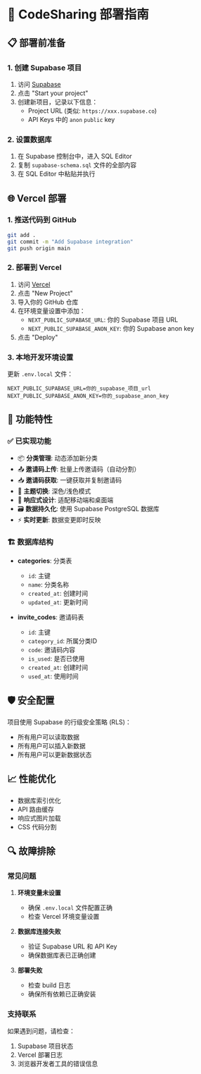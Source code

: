 # 🚀 CodeSharing 部署指南

## 📋 部署前准备

### 1. 创建 Supabase 项目

1. 访问 [Supabase](https://supabase.com/)
2. 点击 "Start your project"
3. 创建新项目，记录以下信息：
   - Project URL (类似: `https://xxx.supabase.co`)
   - API Keys 中的 `anon` `public` key

### 2. 设置数据库

1. 在 Supabase 控制台中，进入 SQL Editor
2. 复制 `supabase-schema.sql` 文件的全部内容
3. 在 SQL Editor 中粘贴并执行

## 🌐 Vercel 部署

### 1. 推送代码到 GitHub

```bash
git add .
git commit -m "Add Supabase integration"
git push origin main
```

### 2. 部署到 Vercel

1. 访问 [Vercel](https://vercel.com/)
2. 点击 "New Project"
3. 导入你的 GitHub 仓库
4. 在环境变量设置中添加：
   - `NEXT_PUBLIC_SUPABASE_URL`: 你的 Supabase 项目 URL
   - `NEXT_PUBLIC_SUPABASE_ANON_KEY`: 你的 Supabase anon key
5. 点击 "Deploy"

### 3. 本地开发环境设置

更新 `.env.local` 文件：

```env
NEXT_PUBLIC_SUPABASE_URL=你的_supabase_项目_url
NEXT_PUBLIC_SUPABASE_ANON_KEY=你的_supabase_anon_key
```

## 🔧 功能特性

### ✅ 已实现功能

- 📦 **分类管理**: 动态添加新分类
- 📤 **邀请码上传**: 批量上传邀请码（自动分割）
- 📥 **邀请码获取**: 一键获取并复制邀请码
- 🌙 **主题切换**: 深色/浅色模式
- 📱 **响应式设计**: 适配移动端和桌面端
- 🗃️ **数据持久化**: 使用 Supabase PostgreSQL 数据库
- ⚡ **实时更新**: 数据变更即时反映

### 🏗️ 数据库结构

- **categories**: 分类表
  - `id`: 主键
  - `name`: 分类名称
  - `created_at`: 创建时间
  - `updated_at`: 更新时间

- **invite_codes**: 邀请码表
  - `id`: 主键
  - `category_id`: 所属分类ID
  - `code`: 邀请码内容
  - `is_used`: 是否已使用
  - `created_at`: 创建时间
  - `used_at`: 使用时间

## 🛡️ 安全配置

项目使用 Supabase 的行级安全策略 (RLS)：
- 所有用户可以读取数据
- 所有用户可以插入新数据
- 所有用户可以更新数据状态

## 📈 性能优化

- 数据库索引优化
- API 路由缓存
- 响应式图片加载
- CSS 代码分割

## 🔍 故障排除

### 常见问题

1. **环境变量未设置**
   - 确保 `.env.local` 文件配置正确
   - 检查 Vercel 环境变量设置

2. **数据库连接失败**
   - 验证 Supabase URL 和 API Key
   - 确保数据库表已正确创建

3. **部署失败**
   - 检查 build 日志
   - 确保所有依赖已正确安装

### 支持联系

如果遇到问题，请检查：
1. Supabase 项目状态
2. Vercel 部署日志
3. 浏览器开发者工具的错误信息 